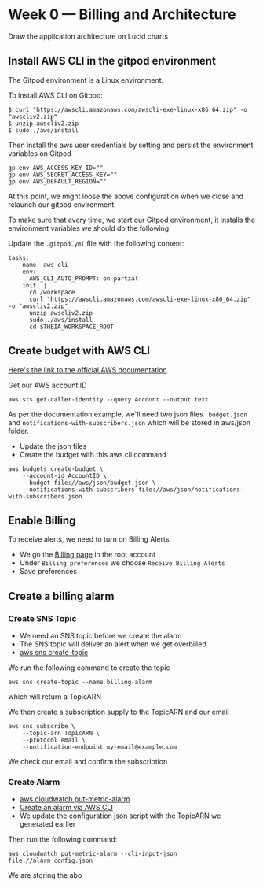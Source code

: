 # Week 0 — Billing and Architecture

Draw the application architecture on Lucid charts

## Install AWS CLI in the gitpod environment

The Gitpod environment is a Linux environment.

To install AWS CLI on Gitpod:
```
$ curl "https://awscli.amazonaws.com/awscli-exe-linux-x86_64.zip" -o "awscliv2.zip"
$ unzip awscliv2.zip
$ sudo ./aws/install
```

Then install the aws user credentials by setting and persist the environment variables on Gitpod

```
gp env AWS_ACCESS_KEY_ID=""
gp env AWS_SECRET_ACCESS_KEY=""
gp env AWS_DEFAULT_REGION=""
```

At this point, we might loose the above configuration when we close and relaunch our gitpod environment.

To make sure that every time, we start our Gitpod environment, it installs the environment variables we should do the following.

Update the `.gitpod.yml` file with the following content:

```
tasks:
  - name: aws-cli
    env:
      AWS_CLI_AUTO_PROMPT: on-partial
    init: |
      cd /workspace
      curl "https://awscli.amazonaws.com/awscli-exe-linux-x86_64.zip" -o "awscliv2.zip"
      unzip awscliv2.zip
      sudo ./aws/install
      cd $THEIA_WORKSPACE_ROOT
```

## Create budget with AWS CLI

[Here's the link to the official AWS documentation](https://awscli.amazonaws.com/v2/documentation/api/latest/reference/budgets/create-budget.html)

Get our AWS account ID

`aws sts get-caller-identity --query Account --output text`

As per the documentation example, we'll need two json files ` budget.json` and `notifications-with-subscribers.json` which will be stored in aws/json folder.

- Update the json files
- Create the budget with this aws cli command

```
aws budgets create-budget \
    --account-id AccountID \
    --budget file://aws/json/budget.json \
    --notifications-with-subscribers file://aws/json/notifications-with-subscribers.json
```

## Enable Billing

To receive alerts, we need to turn on Billing Alerts.

- We go the [Billing page](https://us-east-1.console.aws.amazon.com/billing/home) in the root account
- Under `Billing preferences` we choose `Receive Billing Alerts`
- Save preferences

## Create a billing alarm

### Create SNS Topic

- We need an SNS topic before we create the alarm
- The SNS topic will deliver an alert when we get overbilled
- [aws sns create-topic](https://awscli.amazonaws.com/v2/documentation/api/latest/reference/sns/create-topic.html)

We run the following command to create the topic

`aws sns create-topic --name billing-alarm`

which will return a TopicARN

We then create a subscription supply to the TopicARN and our email

```
aws sns subscribe \
    --topic-arn TopicARN \
    --protocol email \
    --notification-endpoint my-email@example.com
```

We check our email and confirm the subscription

### Create Alarm

- [aws cloudwatch put-metric-alarm](https://awscli.amazonaws.com/v2/documentation/api/latest/reference/cloudwatch/put-metric-alarm.html?highlight=cloudwatch%20put%20metric%20alarm)
- [Create an alarm via AWS CLI](https://repost.aws/knowledge-center/cloudwatch-estimatedcharges-alarm)
- We update the configuration json script with the TopicARN we generated earlier

Then run the following command:

`aws cloudwatch put-metric-alarm --cli-input-json file://alarm_config.json`

We are storing the abo
